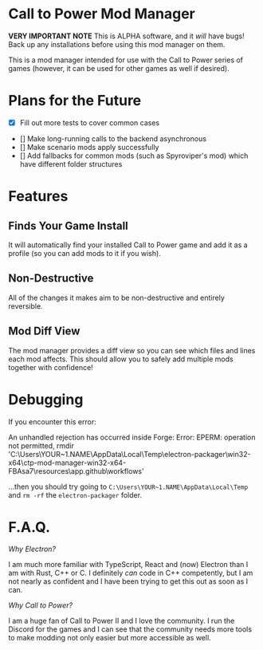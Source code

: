 # Call to Power Mod Manager

**VERY IMPORTANT NOTE**
This is ALPHA software, and it _will_ have bugs! Back up any installations before using this mod manager on them.

This is a mod manager intended for use with the Call to Power series of games (however, it can be used for other games as well if desired).

# Plans for the Future

-   [x] Fill out more tests to cover common cases
-   [] Make long-running calls to the backend asynchronous
-   [] Make scenario mods apply successfully
-   [] Add fallbacks for common mods (such as Spyroviper's mod) which have different folder structures

# Features

## Finds Your Game Install

It will automatically find your installed Call to Power game and add it as a profile (so you can add mods to it if you wish).

## Non-Destructive

All of the changes it makes aim to be non-destructive and entirely reversible.

## Mod Diff View

The mod manager provides a diff view so you can see which files and lines each mod affects. This should allow you to safely add multiple mods together with confidence!

# Debugging

If you encounter this error:

An unhandled rejection has occurred inside Forge:
Error: EPERM: operation not permitted, rmdir 'C:\Users\YOUR~1.NAME\AppData\Local\Temp\electron-packager\win32-x64\ctp-mod-manager-win32-x64-FBAsa7\resources\app\.github\workflows'

...then you should try going to `C:\Users\YOUR~1.NAME\AppData\Local\Temp` and `rm -rf` the `electron-packager` folder.

# F.A.Q.

_Why Electron?_

I am much more familiar with TypeScript, React and (now) Electron than I am with Rust, C++ or C. I definitely _can_ code in C++ competently, but I am not nearly as confident and I have been trying to get this out as soon as I can.

_Why Call to Power?_

I am a huge fan of Call to Power II and I love the community. I run the Discord for the games and I can see that the community needs more tools to make modding not only easier but more accessible as well.
